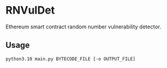 # RNVulDet

Ethereum smart contract random number vulnerability detector.

## Usage
```
python3.10 main.py BYTECODE_FILE [-o OUTPUT_FILE]
```
